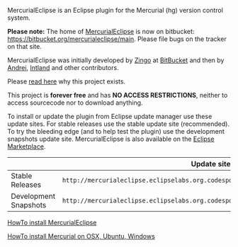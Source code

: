 <p>
MercurialEclipse is an Eclipse plugin for the Mercurial (hg) version control system.<br>
</p>
<p><b>Please note:</b> The home of <a href='https://bitbucket.org/mercurialeclipse/main'>MercurialEclipse</a> is now on bitbucket: <a href='https://bitbucket.org/mercurialeclipse/main'>https://bitbucket.org/mercurialeclipse/main</a>. Please file bugs on the tracker on that site.<br>
</p>
<p>
MercurialEclipse was initially developed by <a href='http://www.vectrace.com/mercurialeclipse/'>Zingo</a> at <a href='http://bitbucket.org/mercurialeclipse/main'>BitBucket</a> and then by <a href='http://andrei.gmxhome.de/mercurialeclipse/index.html'>Andrei</a>, <a href='http://javaforge.com/project/HGE'>Intland</a> and other contributors.<br>
</p>
<p>
Please <a href='http://www.jroller.com/andyl/entry/how_open_is_mercurialeclipse'>read here</a> why this project exists.<br>
</p>
<p>
This project is <b>forever free</b> and has <b>NO ACCESS RESTRICTIONS</b>, neither to access sourcecode nor to download anything.<br>
</p>
<p>

To install or update the plugin from Eclipse update manager use these update sites. For stable releases use the stable update site (recommended). To try the bleeding edge (and to help test the plugin) use the development snapshots update site. MercurialEclipse is also available on the <a href='http://marketplace.eclipse.org/content/mercurialeclipse'>Eclipse Marketplace</a>.<br>
<table><thead><th> </th><th> <b>Update site</b> </th></thead><tbody>
<tr><td> Stable Releases </td><td> <code>http://mercurialeclipse.eclipselabs.org.codespot.com/hg.wiki/update_site/stable</code> </td></tr>
<tr><td> Development Snapshots </td><td> <code>http://mercurialeclipse.eclipselabs.org.codespot.com/hg.wiki/update_site/snapshots</code> </td></tr></tbody></table>


<p>
<a href='http://ekkescorner.wordpress.com/2010/02/15/dvcs-install-gitegit-and-mercurialhgeclipse/'>HowTo install MercurialEclipse</a>

<a href='http://ekkescorner.wordpress.com/blog-series/git-mercurial/step-by-step-install-mercurial-on-osx-ubuntu-and-windows/'>HowTo install Mercurial on OSX, Ubuntu, Windows</a>
</p>
